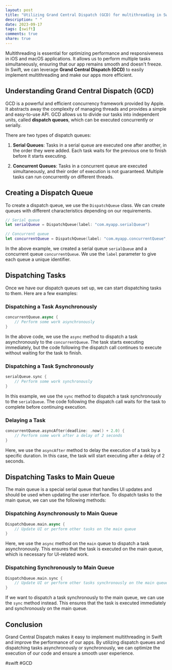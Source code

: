 ```yaml
---
layout: post
title: "Utilizing Grand Central Dispatch (GCD) for multithreading in Swift"
description: " "
date: 2023-09-17
tags: [swift]
comments: true
share: true
---
```


Multithreading is essential for optimizing performance and responsiveness in iOS and macOS applications. It allows us to perform multiple tasks simultaneously, ensuring that our app remains smooth and doesn't freeze. In Swift, we can leverage **Grand Central Dispatch (GCD)** to easily implement multithreading and make our apps more efficient.

## Understanding Grand Central Dispatch (GCD)

GCD is a powerful and efficient concurrency framework provided by Apple. It abstracts away the complexity of managing threads and provides a simple and easy-to-use API. GCD allows us to divide our tasks into independent units, called **dispatch queues**, which can be executed concurrently or serially.

There are two types of dispatch queues:

1. **Serial Queues**: Tasks in a serial queue are executed one after another, in the order they were added. Each task waits for the previous one to finish before it starts executing.

2. **Concurrent Queues**: Tasks in a concurrent queue are executed simultaneously, and their order of execution is not guaranteed. Multiple tasks can run concurrently on different threads.

## Creating a Dispatch Queue

To create a dispatch queue, we use the `DispatchQueue` class. We can create queues with different characteristics depending on our requirements.

```swift
// Serial queue
let serialQueue = DispatchQueue(label: "com.myapp.serialQueue")

// Concurrent queue
let concurrentQueue = DispatchQueue(label: "com.myapp.concurrentQueue", attributes: .concurrent)
```

In the above example, we created a serial queue `serialQueue` and a concurrent queue `concurrentQueue`. We use the `label` parameter to give each queue a unique identifier.

## Dispatching Tasks

Once we have our dispatch queues set up, we can start dispatching tasks to them. Here are a few examples:

### Dispatching a Task Asynchronously

```swift
concurrentQueue.async {
    // Perform some work asynchronously
}
```

In the above code, we use the `async` method to dispatch a task asynchronously to the `concurrentQueue`. The task starts executing immediately, but the code following the dispatch call continues to execute without waiting for the task to finish.

### Dispatching a Task Synchronously

```swift
serialQueue.sync {
    // Perform some work synchronously
}
```

In this example, we use the `sync` method to dispatch a task synchronously to the `serialQueue`. The code following the dispatch call waits for the task to complete before continuing execution.

### Delaying a Task

```swift
concurrentQueue.asyncAfter(deadline: .now() + 2.0) {
    // Perform some work after a delay of 2 seconds
}
```

Here, we use the `asyncAfter` method to delay the execution of a task by a specific duration. In this case, the task will start executing after a delay of 2 seconds.

## Dispatching Tasks to Main Queue

The main queue is a special serial queue that handles UI updates and should be used when updating the user interface. To dispatch tasks to the main queue, we can use the following methods:

### Dispatching Asynchronously to Main Queue

```swift
DispatchQueue.main.async {
    // Update UI or perform other tasks on the main queue
}
```

Here, we use the `async` method on the `main` queue to dispatch a task asynchronously. This ensures that the task is executed on the main queue, which is necessary for UI-related work.

### Dispatching Synchronously to Main Queue

```swift
DispatchQueue.main.sync {
    // Update UI or perform other tasks synchronously on the main queue
}
```

If we want to dispatch a task synchronously to the main queue, we can use the `sync` method instead. This ensures that the task is executed immediately and synchronously on the main queue.

## Conclusion

Grand Central Dispatch makes it easy to implement multithreading in Swift and improve the performance of our apps. By utilizing dispatch queues and dispatching tasks asynchronously or synchronously, we can optimize the execution of our code and ensure a smooth user experience.

#swift #GCD